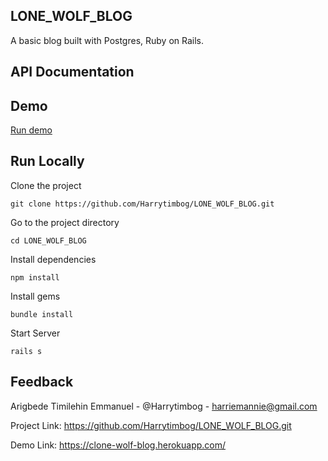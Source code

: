 ## LONE_WOLF_BLOG
A basic blog built with Postgres, Ruby on Rails.

## API Documentation    

## Demo    

[Run demo](https://clone-wolf-blog.herokuapp.com/)

## Run Locally   

Clone the project

``` console
git clone https://github.com/Harrytimbog/LONE_WOLF_BLOG.git
```

Go to the project directory

``` console
cd LONE_WOLF_BLOG
```

Install dependencies

``` console
npm install
```

Install gems

``` console
bundle install
```

Start Server

``` console
rails s
```

## Feedback   

Arigbede Timilehin Emmanuel - @Harrytimbog - harriemannie@gmail.com

Project Link: https://github.com/Harrytimbog/LONE_WOLF_BLOG.git

Demo Link: https://clone-wolf-blog.herokuapp.com/
